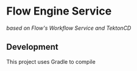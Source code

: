 # Flow Engine Service

_based on Flow's Workflow Service and TektonCD_

## Development

This project uses Gradle to compile
